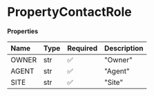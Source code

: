 # PropertyContactRole

**Properties**

| Name  | Type | Required | Description |
| :---- | :--- | :------- | :---------- |
| OWNER | str  | ✅       | "Owner"     |
| AGENT | str  | ✅       | "Agent"     |
| SITE  | str  | ✅       | "Site"      |

<!-- This file was generated by liblab | https://liblab.com/ -->
